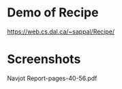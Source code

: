 # Demo of Recipe
https://web.cs.dal.ca/~sappal/Recipe/

# Screenshots
Navjot Report-pages-40-56.pdf
